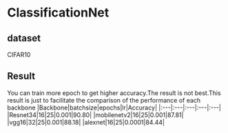 # ClassificationNet

## dataset
CIFAR10

## Result
You can train more epoch to get higher accuracy.The result is not best.This result is just to facilitate the comparison of the performance of each backbone
|Backbone|batchsize|epochs|lr|Accuracy|
|:---|:---|:---|:---|:---|
|Resnet34|16|25|0.001|90.80|
|mobilenetv2|16|25|0.001|87.81|
|vgg16|32|25|0.001|88.18|
|alexnet|16|25|0.0001|84.44|
